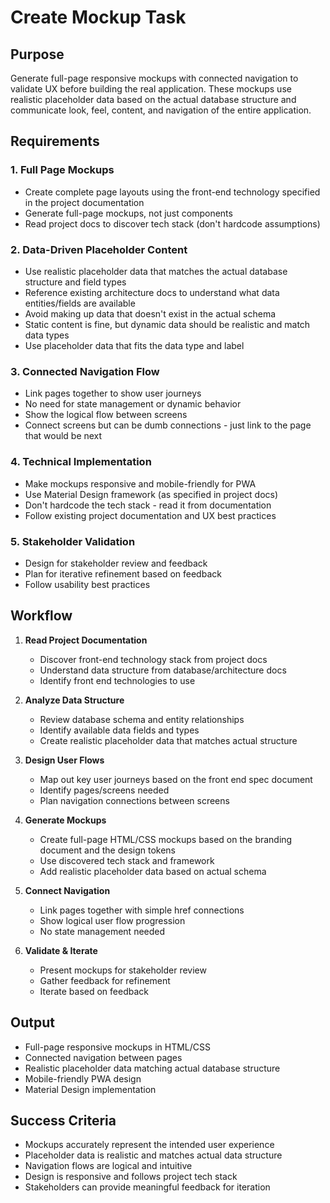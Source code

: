 # Create Mockup Task

## Purpose
Generate full-page responsive mockups with connected navigation to validate UX before building the real application. These mockups use realistic placeholder data based on the actual database structure and communicate look, feel, content, and navigation of the entire application.

## Requirements

### 1. Full Page Mockups
- Create complete page layouts using the front-end technology specified in the project documentation
- Generate full-page mockups, not just components
- Read project docs to discover tech stack (don't hardcode assumptions)

### 2. Data-Driven Placeholder Content
- Use realistic placeholder data that matches the actual database structure and field types
- Reference existing architecture docs to understand what data entities/fields are available
- Avoid making up data that doesn't exist in the actual schema
- Static content is fine, but dynamic data should be realistic and match data types
- Use placeholder data that fits the data type and label

### 3. Connected Navigation Flow
- Link pages together to show user journeys
- No need for state management or dynamic behavior
- Show the logical flow between screens
- Connect screens but can be dumb connections - just link to the page that would be next

### 4. Technical Implementation
- Make mockups responsive and mobile-friendly for PWA
- Use Material Design framework (as specified in project docs)
- Don't hardcode the tech stack - read it from documentation
- Follow existing project documentation and UX best practices

### 5. Stakeholder Validation
- Design for stakeholder review and feedback
- Plan for iterative refinement based on feedback
- Follow usability best practices

## Workflow

1. **Read Project Documentation**
   - Discover front-end technology stack from project docs
   - Understand data structure from database/architecture docs
   - Identify front end technologies to use

2. **Analyze Data Structure**
   - Review database schema and entity relationships
   - Identify available data fields and types
   - Create realistic placeholder data that matches actual structure

3. **Design User Flows**
   - Map out key user journeys based on the front end spec document
   - Identify pages/screens needed
   - Plan navigation connections between screens

4. **Generate Mockups**
   - Create full-page HTML/CSS mockups based on the branding document and the design tokens
   - Use discovered tech stack and framework
   - Add realistic placeholder data based on actual schema

5. **Connect Navigation**
   - Link pages together with simple href connections
   - Show logical user flow progression
   - No state management needed

6. **Validate & Iterate**
   - Present mockups for stakeholder review
   - Gather feedback for refinement
   - Iterate based on feedback

## Output
- Full-page responsive mockups in HTML/CSS
- Connected navigation between pages
- Realistic placeholder data matching actual database structure
- Mobile-friendly PWA design
- Material Design implementation

## Success Criteria
- Mockups accurately represent the intended user experience
- Placeholder data is realistic and matches actual data structure
- Navigation flows are logical and intuitive
- Design is responsive and follows project tech stack
- Stakeholders can provide meaningful feedback for iteration
